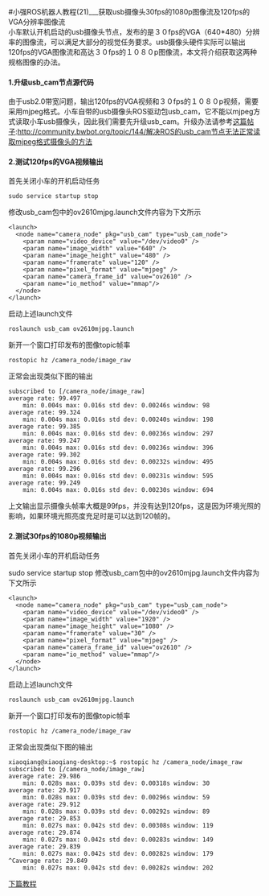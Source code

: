 #小强ROS机器人教程(21)___获取usb摄像头30fps的1080p图像流及120fps的VGA分辨率图像流<br>
小车默认开机启动的usb摄像头节点，发布的是３０fps的VGA（640*480）分辨率的图像流，可以满足大部分的视觉任务要求。usb摄像头硬件实际可以输出120fps的VGA图像流和高达３０fps的１０８０p图像流，本文将介绍获取这两种规格图像的办法。
#### 1.升级usb_cam节点源代码
由于usb2.0带宽问题，输出120fps的VGA视频和３０fps的１０８０p视频，需要采用mjpeg格式。小车自带的usb摄像头ROS驱动包usb_cam，它不能以mjpeg方式读取小车usb摄像头，因此我们需要先升级usb_cam。升级办法请参考[这篇帖子](http://community.bwbot.org/topic/144/解决ROS的usb_cam节点无法正常读取mjpeg格式摄像头的方法):http://community.bwbot.org/topic/144/解决ROS的usb_cam节点无法正常读取mjpeg格式摄像头的方法
#### 2.测试120fps的VGA视频输出
首先关闭小车的开机启动任务
```
sudo service startup stop
```
修改usb_cam包中的ov2610mjpg.launch文件内容为下文所示
```
<launch>
  <node name="camera_node" pkg="usb_cam" type="usb_cam_node">
    <param name="video_device" value="/dev/video0" />
    <param name="image_width" value="640" />
    <param name="image_height" value="480" />
    <param name="framerate" value="120" />  
    <param name="pixel_format" value="mjpeg" />
    <param name="camera_frame_id" value="ov2610" />
    <param name="io_method" value="mmap"/>
  </node>
</launch>
```
启动上述launch文件
```
roslaunch usb_cam ov2610mjpg.launch
```
新开一个窗口打印发布的图像topic帧率
```
rostopic hz /camera_node/image_raw
```
正常会出现类似下图的输出
```
subscribed to [/camera_node/image_raw]
average rate: 99.497
	min: 0.004s max: 0.016s std dev: 0.00246s window: 98
average rate: 99.324
	min: 0.004s max: 0.016s std dev: 0.00240s window: 198
average rate: 99.385
	min: 0.004s max: 0.016s std dev: 0.00236s window: 297
average rate: 99.247
	min: 0.004s max: 0.016s std dev: 0.00236s window: 396
average rate: 99.302
	min: 0.004s max: 0.016s std dev: 0.00232s window: 495
average rate: 99.296
	min: 0.004s max: 0.016s std dev: 0.00231s window: 595
average rate: 99.249
	min: 0.004s max: 0.016s std dev: 0.00230s window: 694
```
上文输出显示摄像头帧率大概是99fps，并没有达到120fps，这是因为环境光照的影响，如果环境光照亮度充足时是可以达到120帧的。

#### 2.测试30fps的1080p视频输出
首先关闭小车的开机启动任务

sudo service startup stop
修改usb_cam包中的ov2610mjpg.launch文件内容为下文所示
```
<launch>
  <node name="camera_node" pkg="usb_cam" type="usb_cam_node">
    <param name="video_device" value="/dev/video0" />
    <param name="image_width" value="1920" />
    <param name="image_height" value="1080" />
    <param name="framerate" value="30" />  
    <param name="pixel_format" value="mjpeg" />
    <param name="camera_frame_id" value="ov2610" />
    <param name="io_method" value="mmap"/>
  </node>
</launch>
```
启动上述launch文件
```
roslaunch usb_cam ov2610mjpg.launch
```
新开一个窗口打印发布的图像topic帧率
```
rostopic hz /camera_node/image_raw
```
正常会出现类似下图的输出
```
xiaoqiang@xiaoqiang-desktop:~$ rostopic hz /camera_node/image_raw
subscribed to [/camera_node/image_raw]
average rate: 29.986
	min: 0.028s max: 0.039s std dev: 0.00318s window: 30
average rate: 29.917
	min: 0.028s max: 0.039s std dev: 0.00296s window: 59
average rate: 29.912
	min: 0.028s max: 0.039s std dev: 0.00292s window: 89
average rate: 29.853
	min: 0.027s max: 0.042s std dev: 0.00308s window: 119
average rate: 29.874
	min: 0.027s max: 0.042s std dev: 0.00283s window: 149
average rate: 29.839
	min: 0.027s max: 0.042s std dev: 0.00282s window: 179
^Caverage rate: 29.849
	min: 0.027s max: 0.042s std dev: 0.00282s window: 202
```

[下篇教程](http://community.bwbot.org/topic/97/%E5%B0%8F%E5%BC%BAros%E6%9C%BA%E5%99%A8%E4%BA%BA%E6%95%99%E7%A8%8B-22-_%E6%93%8D%E4%BD%9C6%E8%87%AA%E7%94%B1%E5%BA%A6%E6%9C%BA%E6%A2%B0%E8%87%82)